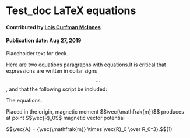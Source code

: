 
# Test_doc LaTeX equations

#### Contributed by [Lois Curfman McInnes](https://github.com/curfman "Lois Curfman McInnes GitHub Profile")

#### Publication date: Aug 27, 2019

Placeholder text for deck.

Here are two equations paragraphs with equations.It is critical that expressions are written in dollar signs $$...$$, and that the following script be included: 

  <script src="//tex.s2cms.ru/latex.js"></script>

The equations:

<p>Placed in the origin, magnetic moment $$\vec{\mathfrak{m}}$$ produces at point $$\vec{R}_0$$ magnetic vector potential</p>

<p>$$\vec{A} = {\vec{\mathfrak{m}}
\times \vec{R}_0 \over R_0^3}.$$(1)</p>


<!---
Publish: Preview
Categories: collaboration
Topics: discussion and question sites, projects and organizations
Tags: bssw-blog-article
Level: 2
Prerequisites: default
Aggregate: none
--->
